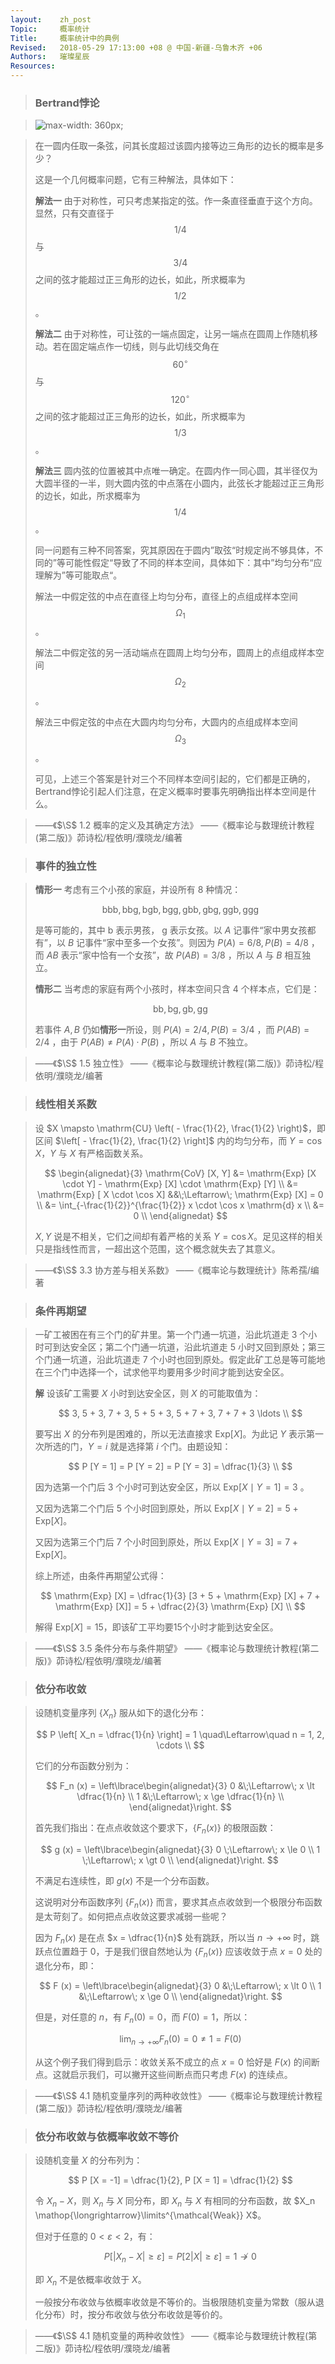 ```yaml
---
layout:    zh_post
Topic:     概率统计
Title:     概率统计中的典例
Revised:   2018-05-29 17:13:00 +08 @ 中国-新疆-乌鲁木齐 +06
Authors:   璀璨星辰
Resources:
---
```


> ### Bertrand悖论

> ![max-width: 360px;](figures/Bertrand_Paradox.svg)

> 在一圆内任取一条弦，问其长度超过该圆内接等边三角形的边长的概率是多少？
>
> 这是一个几何概率问题，它有三种解法，具体如下：
>
> **解法一**  由于对称性，可只考虑某指定的弦。作一条直径垂直于这个方向。显然，只有交直径于 $$1/4$$ 与 $$3/4$$ 之间的弦才能超过正三角形的边长，如此，所求概率为 $$1/2$$ 。
>
> **解法二**  由于对称性，可让弦的一端点固定，让另一端点在圆周上作随机移动。若在固定端点作一切线，则与此切线交角在 $$60^\circ$$ 与 $$120^\circ$$ 之间的弦才能超过正三角形的边长，如此，所求概率为 $$1/3$$ 。
>
> **解法三**  圆内弦的位置被其中点唯一确定。在圆内作一同心圆，其半径仅为大圆半径的一半，则大圆内弦的中点落在小圆内，此弦长才能超过正三角形的边长，如此，所求概率为 $$1/4$$ 。
>
> 同一问题有三种不同答案，究其原因在于圆内”取弦“时规定尚不够具体，不同的”等可能性假定“导致了不同的样本空间，具体如下：其中”均匀分布“应理解为”等可能取点“。
>
> 解法一中假定弦的中点在直径上均匀分布，直径上的点组成样本空间 $$\Omega_1$$。
>
> 解法二中假定弦的另一活动端点在圆周上均匀分布，圆周上的点组成样本空间 $$\Omega_2$$。
>
> 解法三中假定弦的中点在大圆内均匀分布，大圆内的点组成样本空间 $$\Omega_3$$。
>
> 可见，上述三个答案是针对三个不同样本空间引起的，它们都是正确的，Bertrand悖论引起人们注意，在定义概率时要事先明确指出样本空间是什么。

> ——《$\S$ 1.2 概率的定义及其确定方法》
> ——《概率论与数理统计教程(第二版)》茆诗松/程依明/濮晓龙/编著

> ### 事件的独立性

> **情形一**  考虑有三个小孩的家庭，并设所有 $8$ 种情况：
> 
> $$
> \mathrm{bbb, bbg, bgb, bgg, gbb, gbg, ggb, ggg}
> $$
> 
> 是等可能的，其中 $\mathrm{b}$ 表示男孩， $\mathrm{g}$ 表示女孩。以 $A$ 记事件“家中男女孩都有”，以 $B$ 记事件“家中至多一个女孩”。则因为 $P (A) = 6 / 8, P (B) = 4 / 8$ ，而 $A B$ 表示“家中恰有一个女孩”，故 $P (A B) = 3 / 8$ ，所以 $A$ 与 $B$ 相互独立。
>
> **情形二**  当考虑的家庭有两个小孩时，样本空间只含 $4$ 个样本点，它们是：
> 
> $$
> \mathrm{bb, bg, gb, gg}
> $$
> 
> 若事件 $A, B$ 仍如**情形一**所设，则 $P (A) = 2 / 4, P (B) = 3 / 4$ ，而 $P (A B) = 2 / 4$ ，由于 $P (A B) \ne P (A) \cdot P (B)$ ，所以 $A$ 与 $B$ 不独立。

> ——《$\S$ 1.5 独立性》
> ——《概率论与数理统计教程(第二版)》茆诗松/程依明/濮晓龙/编著

> ### 线性相关系数

> 设 $X \mapsto \mathrm{CU} \left( - \frac{1}{2}, \frac{1}{2} \right)$，即区间 $\left[ - \frac{1}{2}, \frac{1}{2} \right]$ 内的均匀分布，而 $Y = \cos X$，$Y$ 与 $X$ 有严格函数关系。
>
> $$
> \begin{alignedat}{3}
> \mathrm{CoV} [X, Y] &= \mathrm{Exp} [X \cdot Y] - \mathrm{Exp} [X] \cdot \mathrm{Exp} [Y] \\
>                     &= \mathrm{Exp} [ X \cdot \cos X]                                     &&\;\Leftarrow\; \mathrm{Exp} [X] = 0 \\
>                     &= \int_{-\frac{1}{2}}^{\frac{1}{2}} x \cdot \cos x \mathrm{d} x \\
>                     &= 0 \\
> \end{alignedat}
> $$
>
> $X, Y$ 说是不相关，它们之间却有着严格的关系 $Y = \cos X$。足见这样的相关只是指线性而言，一超出这个范围，这个概念就失去了其意义。

> ——《$\S$ 3.3 协方差与相关系数》
> ——《概率论与数理统计》陈希孺/编著

> ### 条件再期望

> 一矿工被困在有三个门的矿井里。第一个门通一坑道，沿此坑道走 $3$ 个小时可到达安全区；第二个门通一坑道，沿此坑道走 $5$ 小时又回到原处；第三个门通一坑道，沿此坑道走 $7$ 个小时也回到原处。假定此矿工总是等可能地在三个门中选择一个，试求他平均要用多少时间才能到达安全区。
>
> **解** 设该矿工需要 $X$ 小时到达安全区，则 $X$ 的可能取值为：
> 
> $$
> 3, 5 + 3, 7 + 3, 5 + 5 + 3, 5 + 7 + 3, 7 + 7 + 3 \ldots \\
> $$
> 
> 要写出 $X$ 的分布列是困难的，所以无法直接求 $\mathrm{Exp} [X]$。为此记 $Y$ 表示第一次所选的门，$Y = i$ 就是选择第 $i$ 个门。由题设知：
> 
> $$
> P [Y = 1] = P [Y = 2] = P [Y = 3] = \dfrac{1}{3} \\
> $$
> 
> 因为选第一个门后 $3$ 个小时可到达安全区，所以 $\mathrm{Exp} [X \mid Y = 1] = 3$ 。
>
> 又因为选第二个门后 $5$ 个小时回到原处，所以 $\mathrm{Exp} [X \mid Y = 2] = 5 + \mathrm{Exp} [X]$。
>
> 又因为选第三个门后 $7$ 个小时回到原处，所以 $\mathrm{Exp} [X \mid Y = 3] = 7 + \mathrm{Exp} [X]$。
>
> 综上所述，由条件再期望公式得：
> 
> $$
> \mathrm{Exp} [X] = \dfrac{1}{3} [3 + 5 + \mathrm{Exp} [X] + 7 + \mathrm{Exp} [X]] = 5 + \dfrac{2}{3} \mathrm{Exp} [X] \\
> $$
> 
> 解得 $\mathrm{Exp} [X] = 15$，即该矿工平均要15个小时才能到达安全区。

> ——《$\S$ 3.5 条件分布与条件期望》
> ——《概率论与数理统计教程(第二版)》茆诗松/程依明/濮晓龙/编著

> ### 依分布收敛

> 设随机变量序列 $\lbrace X_n \rbrace$ 服从如下的退化分布：
>
> $$
> P \left[ X_n = \dfrac{1}{n} \right] = 1 \quad\Leftarrow\quad n = 1, 2, \cdots \\
> $$
>
> 它们的分布函数分别为：
>
> $$
> F_n (x) = \left\lbrace\begin{alignedat}{3}
>           0 &\;\Leftarrow\; x \lt \dfrac{1}{n} \\
>           1 &\;\Leftarrow\; x \ge \dfrac{1}{n} \\
>           \end{alignedat}\right. 
> $$
>
> 首先我们指出：在点点收敛这个要求下，$\lbrace F_n (x) \rbrace$ 的极限函数：
>
> $$
> g (x) = \left\lbrace\begin{alignedat}{3}
>         0 \;\Leftarrow\; x \le 0 \\
>         1 \;\Leftarrow\; x \gt 0 \\
>         \end{alignedat}\right.
> $$
>
> 不满足右连续性，即 $g (x)$ 不是一个分布函数。
>
> 这说明对分布函数序列 $\lbrace F_n (x) \rbrace$ 而言，要求其点点收敛到一个极限分布函数是太苛刻了。如何把点点收敛这要求减弱一些呢？
>
> 因为 $F_n (x)$ 是在点 $x = \dfrac{1}{n}$ 处有跳跃，所以当 $n \to +\infty$ 时，跳跃点位置趋于 $0$，于是我们很自然地认为 $\lbrace F_n (x) \rbrace$ 应该收敛于点 $x = 0$ 处的退化分布，即：
>
> $$
> F (x) = \left\lbrace\begin{alignedat}{3}
> 0 &\;\Leftarrow\; x \lt 0 \\
> 1 &\;\Leftarrow\; x \ge 0 \\
> \end{alignedat}\right.
> $$
>
> 但是，对任意的 $n$，有 $F_n (0) = 0$，而 $F (0) = 1$，所以：
>
> $$
> \lim_{n \to +\infty} F_n (0) = 0 \ne 1 = F (0) 
> $$
>
> 从这个例子我们得到启示：收敛关系不成立的点 $x = 0$ 恰好是 $F (x)$ 的间断点。这就启示我们，可以撇开这些间断点而只考虑 $F (x)$ 的连续点。

> ——《$\S$ 4.1 随机变量序列的两种收敛性》
> ——《概率论与数理统计教程(第二版)》茆诗松/程依明/濮晓龙/编著

> ### 依分布收敛与依概率收敛不等价

> 设随机变量 $X$ 的分布列为：
>
> $$
> P [X = -1] = \dfrac{1}{2}, P [X = 1] = \dfrac{1}{2} 
> $$
>
> 令 $X_n - X$，则 $X_n$ 与 $X$ 同分布，即 $X_n$ 与 $X$ 有相同的分布函数，故 $X_n \mathop{\longrightarrow}\limits^{\mathcal{Weak}} X$。
>
> 但对于任意的 $0 \lt \varepsilon \lt 2$，有：
> 
> $$
> P [|X_n - X| \ge \varepsilon] = P [2 |X| \ge \varepsilon] = 1 \not\to 0
> $$
> 
> 即 $X_n$ 不是依概率收敛于 $X$。
>
> 一般按分布收敛与依概率收敛是不等价的。当极限随机变量为常数（服从退化分布）时，按分布收敛与依分布收敛是等价的。

> ——《$\S$ 4.1 随机变量的两种收敛性》
> ——《概率论与数理统计教程(第二版)》茆诗松/程依明/濮晓龙/编著